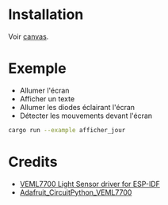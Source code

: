 # Installation

Voir [canvas](https://github.com/Automattic/node-canvas).

# Exemple 

- Allumer l'écran
- Afficher un texte
- Allumer les diodes éclairant l'écran
- Détecter les mouvements devant l'écran

```bash
cargo run --example afficher_jour
```

# Credits

* [VEML7700 Light Sensor driver for ESP-IDF](https://github.com/kgrozdanovski/veml7700-esp-idf#veml7700-light-sensor-driver-for-esp-idf)
* [Adafruit_CircuitPython_VEML7700](https://github.com/adafruit/Adafruit_CircuitPython_VEML7700/tree/main)